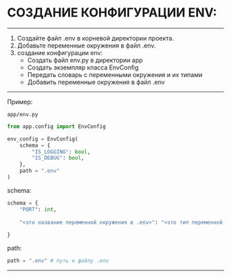 # СОЗДАНИЕ КОНФИГУРАЦИИ ENV:

----------------------------------------------------------------------

1. Создайте файл .env в корневой директории проекта.
2. Добавьте переменные окружения в файл .env.
3. создание конфигурации env:
    - Создать файл env.py в директории app
    - Создать экземпляр класса EnvConfig
    - Передать словарь с переменными окружения и их типами
    - Добавить переменные окружения в файл .env

----------------------------------------------------------------------

Пример:

`app/env.py`
```python
from app.config import EnvConfig

env_config = EnvConfig(
    schema = {
        "IS_LOGGING": bool,
        "IS_DEBUG": bool,
    },
    path = ".env"
)
```

schema:
```python
schema = {
    "PORT": int,
    
    "<это название переменной окружения в .env>": "<это тип переменной окружения>", 
    
}
```

path:
```python
path = ".env" # путь к файлу .env
```
----------------------------------------------------------------------

